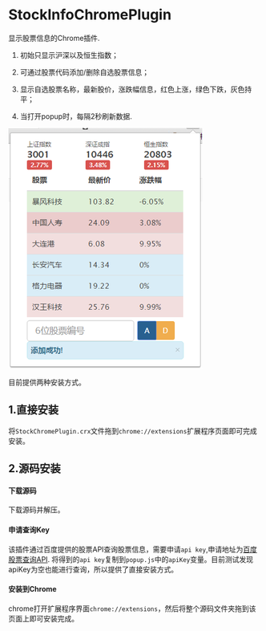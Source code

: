 # StockInfoChromePlugin
显示股票信息的Chrome插件.

1. 初始只显示沪深以及恒生指数；

2. 可通过股票代码添加/删除自选股票信息；

3. 显示自选股票名称，最新股价，涨跌幅信息，红色上涨，绿色下跌，灰色持平；

4. 当打开popup时，每隔2秒刷新数据.

![界面](https://github.com/cnStevenYu/StockInfoChromePlugin/blob/master/images/stockinfo.png)

目前提供两种安装方式。
## 1.直接安装
将`StockChromePlugin.crx`文件拖到`chrome://extensions`扩展程序页面即可完成安装。

## 2.源码安装
#### 下载源码
下载源码并解压。
#### 申请查询Key
该插件通过百度提供的股票API查询股票信息，需要申请`api key`,申请地址为[百度股票查询API](http://apistore.baidu.com/apiworks/servicedetail/115.html).
将得到的`api key`复制到`popup.js`中的`apiKey`变量。目前测试发现apiKey为空也能进行查询，所以提供了直接安装方式。
#### 安装到Chrome
chrome打开扩展程序界面`chrome://extensions`，然后将整个源码文件夹拖到该页面上即可安装完成。

